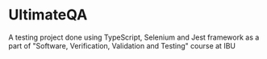 # UltimateQA 
A testing project done using TypeScript, Selenium and Jest framework as a part of "Software, Verification, Validation and Testing" course at IBU
